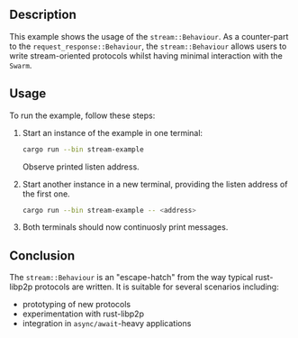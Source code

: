 ## Description

This example shows the usage of the `stream::Behaviour`.
As a counter-part to the `request_response::Behaviour`, the `stream::Behaviour` allows users to write stream-oriented protocols whilst having minimal interaction with the `Swarm`.

## Usage

To run the example, follow these steps:

1. Start an instance of the example in one terminal:

   ```sh
   cargo run --bin stream-example
   ```

   Observe printed listen address.

2. Start another instance in a new terminal, providing the listen address of the first one.

   ```sh
   cargo run --bin stream-example -- <address>
   ```

3. Both terminals should now continuosly print messages. 

## Conclusion

The `stream::Behaviour` is an "escape-hatch" from the way typical rust-libp2p protocols are written.
It is suitable for several scenarios including:

- prototyping of new protocols
- experimentation with rust-libp2p
- integration in `async/await`-heavy applications